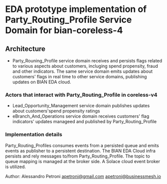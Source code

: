 
# EDA prototype implementation of Party_Routing_Profile Service Domain for bian-coreless-4
## Architecture
- Party_Rouning_Profile service domain receives and persists flags related to various aspects about customers, incluging spend propensity, fraud and other indicators. The same service domain emits updates about customers' flags in real time to other service domains, publishing updates on BIAN EDA cloud. 

### Actors that interact with Party_Routing_Profile in coreless-v4
- Lead_Opportunity_Management service domain publishes updates about customers'spend propensity ratings  
- eBranch_And_Operations service domain receives customers' flag indicators' updates manageed and published by Party_Routing_Profile

### Implementation details
Party_Routing_Profiles consumes events from a persisted queue and emits events as publisher to a persistent destination. 
The BIAN EDA Cloud infra persists and rely messages to/from Party_Routing_Profile. The topic to queue mapping is managed at the broker side. 
A Solace cloud event broker is utilized.

Author: Alessandro Petroni apetroni@gmail.com apetroni@businessmesh.io
